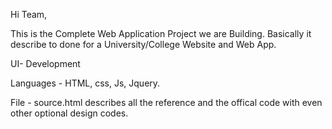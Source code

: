 Hi Team, 

This is the Complete Web Application Project we are Building.
Basically it describe to done for a University/College Website and Web App. 

UI- Development 

Languages - HTML, css, Js, Jquery.

File - source.html describes all the reference and the offical code with even other optional design codes.
